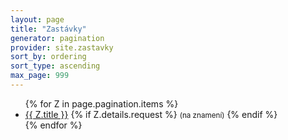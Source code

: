 ```yaml
---
layout: page
title: "Zastávky"
generator: pagination
provider: site.zastavky
sort_by: ordering
sort_type: ascending
max_page: 999
---
```


<ul>
{% for Z in page.pagination.items %}
	<li>
	   <a href="{{ Z.url }}">{{ Z.title }}</a>
	   {% if Z.details.request %}
	     <small>(na znamení)</small>
	   {% endif %}
	</li>
{% endfor %}
</ul>
